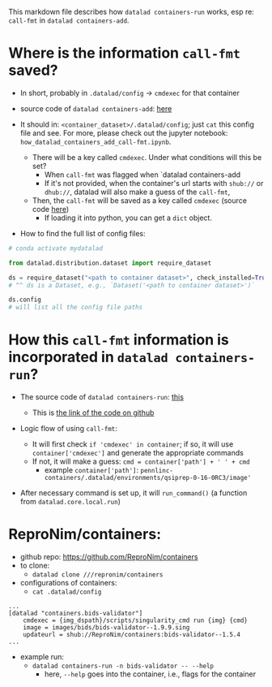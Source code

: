 This markdown file describes how `datalad containers-run` works, esp re: `call-fmt` in `datalad containers-add`.

# Where is the information `call-fmt` saved?

* In short, probably in `.datalad/config` -> `cmdexec` for that container
* source code of `datalad containers-add`: [here](https://github.com/datalad/datalad-container/blob/master/datalad_container/containers_add.py#L168)
* It should in: `<container_dataset>/.datalad/config`; just `cat` this config file and see. For more, please check out the jupyter notebook: `how_datalad_containers_add_call-fmt.ipynb`.
    * There will be a key called `cmdexec`. Under what conditions will this be set?
        * When `call-fmt` was flagged when `datalad containers-add
        * If it's not provided, when the container's url starts with `shub://` or `dhub://`, datalad will also make a guess of the `call-fmt`,
    * Then, the `call-fmt` will be saved as a key called `cmdexec` (source code [here](https://github.com/datalad/datalad-container/blob/master/datalad_container/containers_add.py#L319))
        * If loading it into python, you can get a `dict` object.

* How to find the full list of config files:

```python
# conda activate mydatalad

from datalad.distribution.dataset import require_dataset

ds = require_dataset("<path to container dataset>", check_installed=True, purpose='add container')
# ^^ ds is a Dataset, e.g., `Dataset('<path to container dataset>')`

ds.config
# will list all the config file paths
```

# How this `call-fmt` information is incorporated in `datalad containers-run`?

* The source code of `datalad containers-run`: [this](http://docs.datalad.org/projects/container/en/latest/_modules/datalad_container/containers_run.html#ContainersRun)
    * This is [the link of the code on github](https://github.com/datalad/datalad-container/blob/master/datalad_container/containers_run.py)

* Logic flow of using `call-fmt`:
    * It will first check `if 'cmdexec' in container`; if so, it will use `container['cmdexec']` and generate the appropriate commands
    * If not, it will make a guess: `cmd = container['path'] + ' ' + cmd`
        * example `container['path']`: `pennlinc-containers/.datalad/environments/qsiprep-0-16-0RC3/image'`
* After necessary command is set up, it will `run_command()` (a function from `datalad.core.local.run`)

# ReproNim/containers:
- github repo: https://github.com/ReproNim/containers
- to clone:
    - `datalad clone ///repronim/containers`
- configurations of containers:
    - `cat .datalad/config`

```
...
[datalad "containers.bids-validator"]
	cmdexec = {img_dspath}/scripts/singularity_cmd run {img} {cmd}
	image = images/bids/bids-validator--1.9.9.sing
	updateurl = shub://ReproNim/containers:bids-validator--1.5.4
...
```

- example run:
    - `datalad containers-run -n bids-validator -- --help`
        - here, `--help` goes into the container, i.e., flags for the container